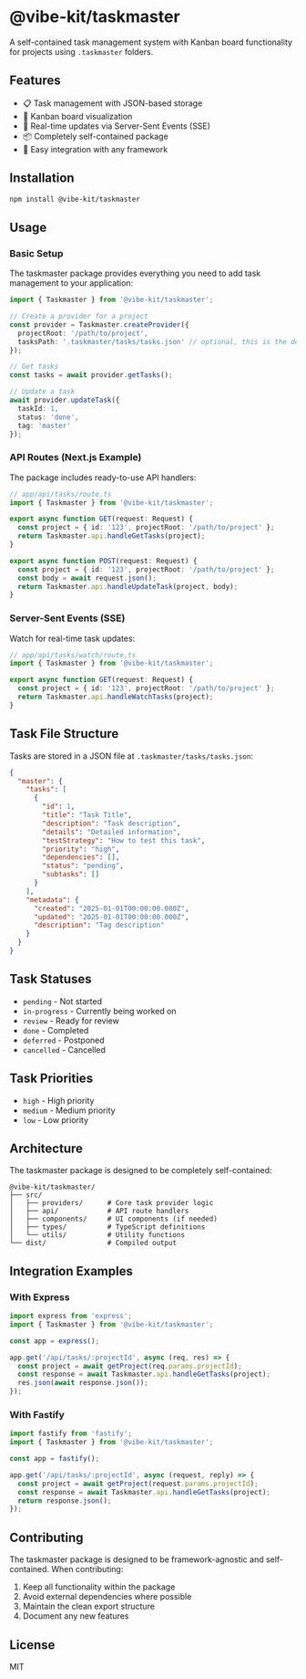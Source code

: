 # @vibe-kit/taskmaster

A self-contained task management system with Kanban board functionality for projects using `.taskmaster` folders.

## Features

- 📋 Task management with JSON-based storage
- 🎯 Kanban board visualization
- 🔄 Real-time updates via Server-Sent Events (SSE)
- 📦 Completely self-contained package
- 🔌 Easy integration with any framework

## Installation

```bash
npm install @vibe-kit/taskmaster
```

## Usage

### Basic Setup

The taskmaster package provides everything you need to add task management to your application:

```typescript
import { Taskmaster } from '@vibe-kit/taskmaster';

// Create a provider for a project
const provider = Taskmaster.createProvider({
  projectRoot: '/path/to/project',
  tasksPath: '.taskmaster/tasks/tasks.json' // optional, this is the default
});

// Get tasks
const tasks = await provider.getTasks();

// Update a task
await provider.updateTask({
  taskId: 1,
  status: 'done',
  tag: 'master'
});
```

### API Routes (Next.js Example)

The package includes ready-to-use API handlers:

```typescript
// app/api/tasks/route.ts
import { Taskmaster } from '@vibe-kit/taskmaster';

export async function GET(request: Request) {
  const project = { id: '123', projectRoot: '/path/to/project' };
  return Taskmaster.api.handleGetTasks(project);
}

export async function POST(request: Request) {
  const project = { id: '123', projectRoot: '/path/to/project' };
  const body = await request.json();
  return Taskmaster.api.handleUpdateTask(project, body);
}
```

### Server-Sent Events (SSE)

Watch for real-time task updates:

```typescript
// app/api/tasks/watch/route.ts
import { Taskmaster } from '@vibe-kit/taskmaster';

export async function GET(request: Request) {
  const project = { id: '123', projectRoot: '/path/to/project' };
  return Taskmaster.api.handleWatchTasks(project);
}
```

## Task File Structure

Tasks are stored in a JSON file at `.taskmaster/tasks/tasks.json`:

```json
{
  "master": {
    "tasks": [
      {
        "id": 1,
        "title": "Task Title",
        "description": "Task description",
        "details": "Detailed information",
        "testStrategy": "How to test this task",
        "priority": "high",
        "dependencies": [],
        "status": "pending",
        "subtasks": []
      }
    ],
    "metadata": {
      "created": "2025-01-01T00:00:00.000Z",
      "updated": "2025-01-01T00:00:00.000Z",
      "description": "Tag description"
    }
  }
}
```

## Task Statuses

- `pending` - Not started
- `in-progress` - Currently being worked on
- `review` - Ready for review
- `done` - Completed
- `deferred` - Postponed
- `cancelled` - Cancelled

## Task Priorities

- `high` - High priority
- `medium` - Medium priority
- `low` - Low priority

## Architecture

The taskmaster package is designed to be completely self-contained:

```
@vibe-kit/taskmaster/
├── src/
│   ├── providers/      # Core task provider logic
│   ├── api/            # API route handlers
│   ├── components/     # UI components (if needed)
│   ├── types/          # TypeScript definitions
│   └── utils/          # Utility functions
└── dist/               # Compiled output
```

## Integration Examples

### With Express

```typescript
import express from 'express';
import { Taskmaster } from '@vibe-kit/taskmaster';

const app = express();

app.get('/api/tasks/:projectId', async (req, res) => {
  const project = await getProject(req.params.projectId);
  const response = await Taskmaster.api.handleGetTasks(project);
  res.json(await response.json());
});
```

### With Fastify

```typescript
import fastify from 'fastify';
import { Taskmaster } from '@vibe-kit/taskmaster';

const app = fastify();

app.get('/api/tasks/:projectId', async (request, reply) => {
  const project = await getProject(request.params.projectId);
  const response = await Taskmaster.api.handleGetTasks(project);
  return response.json();
});
```

## Contributing

The taskmaster package is designed to be framework-agnostic and self-contained. When contributing:

1. Keep all functionality within the package
2. Avoid external dependencies where possible
3. Maintain the clean export structure
4. Document any new features

## License

MIT